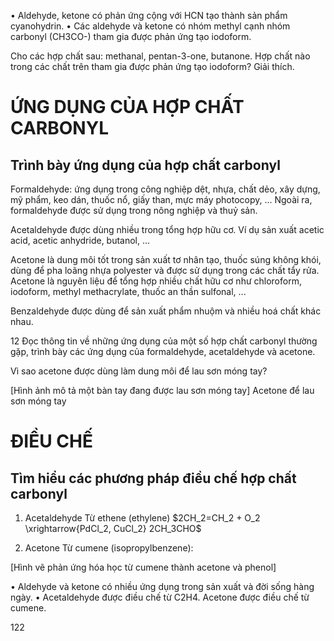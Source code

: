 • Aldehyde, ketone có phản ứng cộng với HCN tạo thành sản phẩm cyanohydrin.
• Các aldehyde và ketone có nhóm methyl cạnh nhóm carbonyl (CH3CO-) tham gia được phản ứng tạo iodoform.

Cho các hợp chất sau: methanal, pentan-3-one, butanone. Hợp chất nào trong các chất trên tham gia được phản ứng tạo iodoform? Giải thích.

# ỨNG DỤNG CỦA HỢP CHẤT CARBONYL

## Trình bày ứng dụng của hợp chất carbonyl

Formaldehyde: ứng dụng trong công nghiệp dệt, nhựa, chất dẻo, xây dựng, mỹ phẩm, keo dán, thuốc nổ, giấy than, mực máy photocopy, ... Ngoài ra, formaldehyde được sử dụng trong nông nghiệp và thuỷ sản.

Acetaldehyde được dùng nhiều trong tổng hợp hữu cơ. Ví dụ sản xuất acetic acid, acetic anhydride, butanol, ...

Acetone là dung môi tốt trong sản xuất tơ nhân tạo, thuốc súng không khói, dùng để pha loãng nhựa polyester và được sử dụng trong các chất tẩy rửa. Acetone là nguyên liệu để tổng hợp nhiều chất hữu cơ như chloroform, iodoform, methyl methacrylate, thuốc an thần sulfonal, ...

Benzaldehyde được dùng để sản xuất phẩm nhuộm và nhiều hoá chất khác nhau.

12 Đọc thông tin về những ứng dụng của một số hợp chất carbonyl thường gặp, trình bày các ứng dụng của formaldehyde, acetaldehyde và acetone.

Vì sao acetone được dùng làm dung môi để lau sơn móng tay?

[Hình ảnh mô tả một bàn tay đang được lau sơn móng tay]
Acetone để lau sơn móng tay

# ĐIỀU CHẾ

## Tìm hiểu các phương pháp điều chế hợp chất carbonyl

1. Acetaldehyde
Từ ethene (ethylene)
$2CH_2=CH_2 + O_2 \xrightarrow{PdCl_2, CuCl_2} 2CH_3CHO$

2. Acetone
Từ cumene (isopropylbenzene):

[Hình vẽ phản ứng hóa học từ cumene thành acetone và phenol]

• Aldehyde và ketone có nhiều ứng dụng trong sản xuất và đời sống hàng ngày.
• Acetaldehyde được điều chế từ C2H4. Acetone được điều chế từ cumene.

122